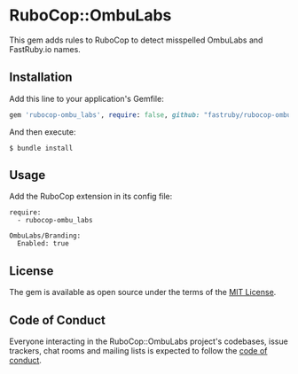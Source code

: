 # RuboCop::OmbuLabs

This gem adds rules to RuboCop to detect misspelled OmbuLabs and FastRuby.io names.

## Installation

Add this line to your application's Gemfile:

```ruby
gem 'rubocop-ombu_labs', require: false, github: "fastruby/rubocop-ombu_labs", branch: :main
```

And then execute:

    $ bundle install

## Usage

Add the RuboCop extension in its config file:

```
require:
  - rubocop-ombu_labs

OmbuLabs/Branding:
  Enabled: true
```


## License

The gem is available as open source under the terms of the [MIT License](https://opensource.org/licenses/MIT).

## Code of Conduct

Everyone interacting in the RuboCop::OmbuLabs project's codebases, issue trackers, chat rooms and mailing lists is expected to follow the [code of conduct](https://github.com/[USERNAME]/rubocop-ombu_labs/blob/master/CODE_OF_CONDUCT.md).
